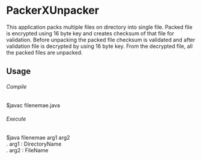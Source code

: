 # PackerXUnpacker  
This application packs multiple files on directory into single file. Packed file is encrypted using 16 byte key and creates checksum of that file for validation. Before unpacking the packed file checksum is validated and after validation file is decrypted by using 16 byte key. From the decrypted file, all the packed files are unpacked.    
## Usage  
###### Compile ######  
$javac filenemae.java
###### Execute ######  
$java filenemae arg1 arg2  
. arg1 : DirectoryName  
. arg2 : FileName
